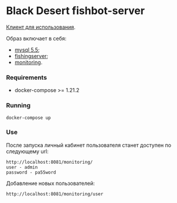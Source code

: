 # Black Desert fishbot-server

[Клиент для использования](https://github.com/Symb1OS/fishing).

Образ включает в себя:
- [mysql 5.5](https://github.com/mysql/mysql-docker/blob/mysql-server/5.5/Dockerfile);
- [fishingserver](https://github.com/Symb1OS/fishingserver/tree/master/fishingserver);
- [monitoring](https://github.com/Symb1OS/monitoring/tree/master/monitoring).


### Requirements

- docker-compose >= 1.21.2

### Running
```
docker-compose up
```

### Use

После запуска личный кабинет пользователя станет доступен по следующему url:

```
http://localhost:8081/monitoring/
user - admin
password - pa55word

```

Добавление новых пользователей:

```
http://localhost:8081/monitoring/user

```